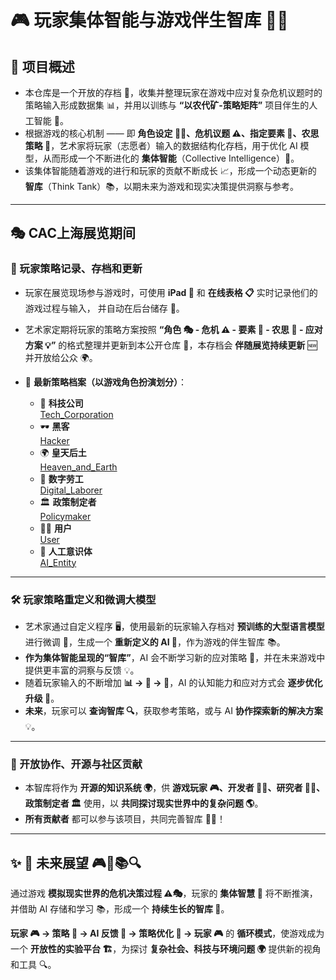 # 🎮 玩家集体智能与游戏伴生智库 🧠🤖

## 📌 项目概述

- 本仓库是一个开放的存档 📂，收集并整理玩家在游戏中应对复杂危机议题时的策略输入形成数据集 📊，并用以训练与 **“以农代矿-策略矩阵”** 项目伴生的人工智能 🤖。
- 根据游戏的核心机制 —— 即 **角色设定 🧑‍🚀、危机议题 ⚠️、指定要素 🧩、农思策略 🌱**，艺术家将玩家（志愿者）输入的数据结构化存档，用于优化 AI 模型，从而形成一个不断进化的 **集体智能**（Collective Intelligence）🧠。
- 该集体智能随着游戏的进行和玩家的贡献不断成长 📈，形成一个动态更新的 **智库**（Think Tank）📚，以期未来为游戏和现实决策提供洞察与参考。

---

## 🎭 CAC上海展览期间

### 📝 玩家策略记录、存档和更新
- 玩家在展览现场参与游戏时，可使用 **iPad 📱** 和 **在线表格 📋** 实时记录他们的游戏过程与输入， 并自动在后台储存 💾。
- 艺术家定期将玩家的策略方案按照 **“角色 🎭 - 危机 ⚠️ - 要素 🧩 - 农思 🌱 - 应对方案 💡”** 的格式整理并更新到本公开仓库 📂，本存档会 **伴随展览持续更新** 🆕 并开放给公众 🌍。

- 📌 **最新策略档案（以游戏角色扮演划分）**：
    - 🏢 **科技公司**  
      [Tech_Corporation](./Game_Log_20250228_0414/Game_Data_Tech_Corporation.csv)  
    - 🕶 **黑客**  
      [Hacker](./Game_Log_20250228_0414/Game_Data_Hacker.csv)  
    - 🌍 **皇天后土**  
      [Heaven_and_Earth](./Game_Log_20250228_0414/Game_Data_Heaven_and_Earth.csv)  
    - 👷 **数字劳工**  
      [Digital_Laborer](./Game_Log_20250228_0414/Game_Data_Digital_Laborer.csv)  
    - 🏛 **政策制定者**  
      [Policymaker](./Game_Log_20250228_0414/Game_Data_Policymaker.csv)  
    - 🧑‍💻 **用户**  
      [User](./Game_Log_20250228_0414/Game_Data_User.csv)  
    - 🤖 **人工意识体**  
      [AI_Entity](./Game_Log_20250228_0414/Game_Data_AI_Entity.csv)  

---

### 🛠 玩家策略重定义和微调大模型
- 艺术家通过自定义程序 🖥️，使用最新的玩家输入存档对 **预训练的大型语言模型** 进行微调 🔧，生成一个 **重新定义的 AI 🤖**，作为游戏的伴生智库 📚。
- **作为集体智能呈现的“智库”**，AI 会不断学习新的应对策略 📖，并在未来游戏中提供更丰富的洞察与反馈 💡。
- 随着玩家输入的不断增加 **📊 → 🤖 → 🔄**，AI 的认知能力和应对方式会 **逐步优化升级 🚀**。
- **未来**，玩家可以 **查询智库 🔍**，获取参考策略，或与 AI **协作探索新的解决方案** 💡。

---

### 🤝 开放协作、开源与社区贡献
- 本智库将作为 **开源的知识系统 🌍**，供 **游戏玩家 🎮、开发者 👨‍💻、研究者 🧑‍🔬、政策制定者 🏛** 使用，以 **共同探讨现实世界中的复杂问题 🌎**。
- **所有贡献者** 都可以参与该项目，共同完善智库 📂💡！

---

## ✨  🚀 未来展望 🎮🌱📚🔍
通过游戏 **模拟现实世界的危机决策过程 ⚠️🎭**，玩家的 **集体智慧 🧠** 将不断推演，并借助 AI 存储和学习 📚，形成一个 **持续生长的智库 🌱**。

**玩家 🎮 → 策略 📝 → AI 反馈 🤖 → 策略优化 🔄 → 玩家 🎮** 的 **循环模式**，使游戏成为一个 **开放性的实验平台 🏗️**，为探讨 **复杂社会、科技与环境问题 🌍** 提供新的视角和工具 🔍。
